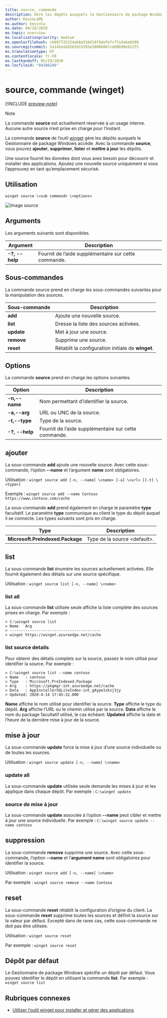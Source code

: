 ```yaml
---
title: source, commande
description: Gère les dépôts auxquels le Gestionnaire de package Windows accède.
author: KevinLaMS
ms.author: kevinla
ms.date: 04/28/2020
ms.topic: overview
ms.localizationpriority: medium
ms.openlocfilehash: cb897f25324ab8a516d18f5defe7cffa3e6a0109
ms.sourcegitcommit: 5a145eda92b5915393e58006867cdd8b98e922f5
ms.translationtype: HT
ms.contentlocale: fr-FR
ms.lasthandoff: 05/29/2020
ms.locfileid: "84166246"
---
```

# <a name="source-command-winget"></a>source, commande (winget)

[!INCLUDE [preview-note](../../includes/package-manager-preview.md)]

> [!NOTE]
> La commande **source** est actuellement réservée à un usage interne. Aucune autre source n’est prise en charge pour l’instant.

La commande **source** de l’outil [winget](index.md) gère les dépôts auxquels le Gestionnaire de package Windows accède. Avec la commande **source**, vous pouvez **ajouter**, **supprimer**, **lister** et **mettre à jour** les dépôts.

Une source fournit les données dont vous avez besoin pour découvrir et installer des applications. Ajoutez une nouvelle source uniquement si vous l’approuvez en tant qu’emplacement sécurisé.

## <a name="usage"></a>Utilisation

`winget source \<sub command> \<options>`

![Image source](images\source.png)

## <a name="arguments"></a>Arguments

Les arguments suivants sont disponibles.

| Argument  | Description |
|--------------|-------------|
| **-?, --help** |  Fournit de l’aide supplémentaire sur cette commande. |

## <a name="sub-commands"></a>Sous-commandes

La commande source prend en charge les sous-commandes suivantes pour la manipulation des sources.

| Sous-commande  | Description |
|--------------|-------------|
|  **add** |  Ajoute une nouvelle source. |
|  **list** | Dresse la liste des sources activées. |
|  **update** | Met à jour une source. |
|  **remove** | Supprime une source. |
|  **reset** | Rétablit la configuration initiale de **winget**.  |

## <a name="options"></a>Options

La commande **source** prend en charge les options suivantes.

| Option  | Description |
|--------------|-------------|
|  **-n,--name** | Nom permettant d’identifier la source. |
|  **-a,--arg** | URL ou UNC de la source. |
|  **-t,--type** | Type de la source. |
| **-?, --help** |  Fournit de l’aide supplémentaire sur cette commande. |

## <a name="add"></a>ajouter

La sous-commande **add** ajoute une nouvelle source. Avec cette sous-commande, l’option **--name** et l’argument **name** sont obligatoires.

Utilisation : `winget source add [-n, --name] \<name> [-a] \<url> [[-t] \<type>]`

Exemple : `winget source add --name Contoso  https://www.contoso.com/cache`

La sous-commande **add** prend également en charge le paramètre **type** facultatif. Le paramètre **type** communique au client le type du dépôt auquel il se connecte. Les types suivants sont pris en charge.

| Type  | Description |
|--------------|-------------|
| **Microsoft.PreIndexed.Package** | Type de la source \<default>. |

## <a name="list"></a>list

La sous-commande **list** énumère les sources actuellement activées. Elle fournit également des détails sur une source spécifique.

Utilisation : `winget source list [-n, --name] \<name>`

### <a name="list-all"></a>list all

La sous-commande **list** utilisée seule affiche la liste complète des sources prises en charge. Par exemple :

```CMD
> C:\winget source list
> Name   Arg
> -----------------------------------------
> winget https://winget.azureedge.net/cache

```

### <a name="list-source-details"></a>list source details

Pour obtenir des détails complets sur la source, passez le nom utilisé pour identifier la source. Par exemple :

```CMD
> C:\winget source list --name contoso  
> Name   : contoso  
> Type   : Microsoft.PreIndexed.Package  
> Arg    : https://pkgmgr-int.azureedge.net/cache  
> Data   : AppInstallerSQLiteIndex-int_g4ype1skzj3jy  
> Updated: 2020-4-14 17:45:32.000
```

**Name** affiche le nom utilisé pour identifier la source.
**Type** affiche le type du dépôt.
**Arg** affiche l’URL ou le chemin utilisé par la source.
**Data** affiche le nom du package facultatif utilisé, le cas échéant.
**Updated** affiche la date et l’heure de la dernière mise à jour de la source.

## <a name="update"></a>mise à jour

La sous-commande **update** force la mise à jour d’une source individuelle ou de toutes les sources.

Utilisation : `winget source update [-n, --name] \<name>`

### <a name="update-all"></a>update all

La sous-commande **update** utilisée seule demande les mises à jour et les applique dans chaque dépôt. Par exemple : `C:\winget update`

### <a name="update-source"></a>source de mise à jour

La sous-commande **update** associée à l’option **--name** peut cibler et mettre à jour une source individuelle. Par exemple : `C:\winget source update --name contoso`

## <a name="remove"></a>suppression

La sous-commande **remove** supprime une source. Avec cette sous-commande, l’option **--name** et l’**argument name** sont obligatoires pour identifier la source.

Utilisation : `winget source add [-n, --name] \<name>`

Par exemple : `winget source remove --name Contoso`

## <a name="reset"></a>reset

La sous-commande **reset** rétablit la configuration d’origine du client. La sous-commande **reset** supprime toutes les sources et définit la source sur la valeur par défaut. Excepté dans de rares cas, cette sous-commande ne doit pas être utilisée.

Utilisation : `winget source reset`

Par exemple : `winget source reset`

## <a name="default-repository"></a>Dépôt par défaut

Le Gestionnaire de package Windows spécifie un dépôt par défaut. Vous pouvez identifier le dépôt en utilisant la commande **list**. Par exemple : `winget source list`

## <a name="related-topics"></a>Rubriques connexes

* [Utiliser l’outil winget pour installer et gérer des applications](index.md)

